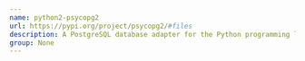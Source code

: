 ```yaml
---
name: python2-psycopg2
url: https://pypi.org/project/psycopg2/#files
description: A PostgreSQL database adapter for the Python programming language.
group: None
---
```

